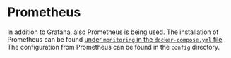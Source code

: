 # Prometheus

In addition to Grafana, also Prometheus is being used. The installation of Prometheus can be found [under `monitoring` in the `docker-compose.yml` file](/monitoring/).
The configuration from Prometheus can be found in the `config` directory.

